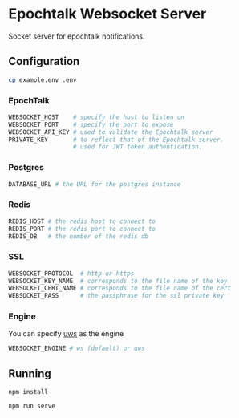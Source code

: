 Epochtalk Websocket Server
=======================

Socket server for epochtalk notifications.

Configuration
-------------

```bash
cp example.env .env
```

### EpochTalk

```bash
WEBSOCKET_HOST    # specify the host to listen on
WEBSOCKET_PORT    # specify the port to expose
WEBSOCKET_API_KEY # used to validate the Epochtalk server
PRIVATE_KEY       # to reflect that of the Epochtalk server.
                  # used for JWT token authentication.
```

### Postgres

```bash
DATABASE_URL # the URL for the postgres instance
```

### Redis

```bash
REDIS_HOST # the redis host to connect to
REDIS_PORT # the redis port to connect to
REDIS_DB   # the number of the redis db
```

### SSL

```bash
WEBSOCKET_PROTOCOL  # http or https
WEBSOCKET_KEY_NAME  # corresponds to the file name of the key
WEBSOCKET_CERT_NAME # corresponds to the file name of the cert
WEBSOCKET_PASS      # the passphrase for the ssl private key
```

### Engine

You can specify [uws](https://www.npmjs.com/package/uws) as the engine

```bash
WEBSOCKET_ENGINE # ws (default) or uws
```



Running
-------

```
npm install

npm run serve
```
